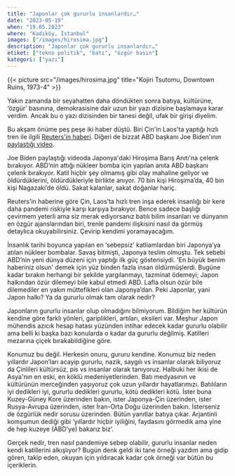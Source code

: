 ```yaml
---
title: "Japonlar çok gururlu insanlardır…"
date: "2023-05-19"
when: "19.05.2023"
where: "Kadıköy, İstanbul"
images: ["/images/hirosima.jpg"]
description: "Japonlar çok gururlu insanlardır…"
etiket: ["tekno politik", "batı", "özgür basın"]
kategori: ["yazı"]
---
```


{{< picture src="/images/hirosima.jpg" title="Kojiri Tsutomu, Downtown Ruins, 1973-4" >}}

Yakın zamanda bir seyahatten daha döndükten sonra batıya, kültürüne, ‘özgür’ basınına, demokrasisine dair uzun bir yazı dizisine başlamaya karar verdim. Ancak bu o yazı dizisinden bir tanesi değil, ufak bir girişi diyelim.

<!--more-->

Bu akşam önüme peş peşe iki haber düştü. Biri Çin'in Laos'ta yaptığı hızlı tren ile ilgili [Reuters'in haberi](https://twitter.com/Reuters/status/1659186393577291776). Diğeri de bizzat ABD başkanı Joe Biden'ının [paylaştığı video](https://twitter.com/POTUS/status/1659612416756400143).

Joe Biden paylaştığı videoda Japonya'daki Hiroşima Barış Anıtı'na çelenk bırakıyor. ABD’nin attığı nükleer bomba için yapılan anıta ABD başkanı çelenk bırakıyor. Katil hiçbir şey olmamış gibi olay mahaline geliyor ve öldürdüklerini, öldürdükleriyle birlikte anıyor. 70 bin kişi Hiroşima’da, 40 bin kişi Nagazaki’de öldü. Sakat kalanlar, sakat doğanlar hariç.

Reuters’in haberine göre Çin, Laos’ta hızlı tren inşa ederek insanlığı bir kere daha pandemi riskiyle karşı karşıya bırakıyor. Bence sadece başlığı çevirmem yeterli ama siz merak ediyorsanız batılı bilim insanları ve dünyanın en özgür ajanslarından biri, trenle pandemi ilişkisini nasıl da görmüş detaylıca okuyabilirsiniz. Çevirip kendimi yoramayacağım.

İnsanlık tarihi boyunca yapılan en ‘sebepsiz’ katliamlardan biri Japonya’ya atılan nükleer bombalar. Savaş bitmişti, Japonya teslim olmuştu. Tek sebebi ABD’nin yeni dünya düzeni için yaptığı ilk güç gösterisiydi. 'En büyük benim haberiniz olsun' demek için yüz binden fazla insan öldürmüşlerdi. Bugüne kadar bırakın herhangi bir şekilde yargılanmayı, tazminat ödemeyi; Japon halkından özür dilemeyi bile kabul etmedi ABD. Lafla olsun özür bile dilemediler en yakın müttefikleri olan Japonya’dan. Peki Japonlar, yani Japon halkı? Ya da gururlu olmak tam olarak nedir?

Japonların gururlu insanlar olup olmadığını bilmiyorum. Bildiğim her kültürün kendine göre farklı yönleri, gariplikleri, artıları, eksileri var. Meşhur Japon mühendis azıcık hesap hatası yüzünden intihar edecek kadar gururlu olabilir ama belli ki başka bazı konularda o kadar da gururlu değilmiş. Katilleri mezarına çiçek bırakabildiğine göre.

Konumuz bu değil. Herkesin onuru, gururu kendine. Konumuz biz neden yıllardır Japon’ları acayip gururlu, nazik, saygılı vs insanlar olarak biliyoruz da Çinlileri kültürsüz, pis vs insanlar olarak tanıyoruz. Halbuki her ikisi de Asya'nın en eski, en köklü medeniyetlerinden. Batı medyasının ve kültürünün merceğinden yaşıyoruz çok uzun yıllardır hayatlarımızı. Batılıların iyi dedikleri iyi, gururlu dedikleri gururlu, kötü dedikleri kötü. İster buna Kuzey-Güney Kore üzerinden bakın, ister Japonya-Çin üzerinden, ister Rusya-Avrupa üzerinden, ister İran-Orta Doğu üzerinden bakın. İsterseniz de özgürlük nedir sorusu üzerinden. Bütün yanıtlar batıya çıkar. Arjantinli komşumun dediği gibi ‘yıllardır hiçbir iyiliğini, faydasını görmedik ama yine de hep kuzeye (ABD’ye) bakarız biz’.

Gerçek nedir, tren nasıl pandemiye sebep olabilir, gururlu insanlar neden kendi katillerini alkışlıyor? Bugün denk geldi iki tane örneği yazdım ama gidip gören, takip eden, okuyan için yıldıracak kadar çok örneği var bütün bu içeriklerin.

